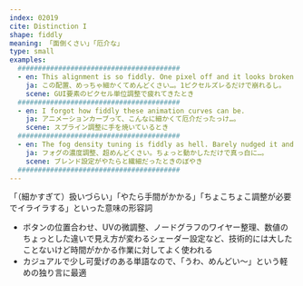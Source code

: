 ```yaml
---
index: 02019
cite: Distinction I
shape: fiddly
meaning: 「面倒くさい」「厄介な」
type: small
examples:
  ########################################
  - en: This alignment is so fiddly. One pixel off and it looks broken.
    ja: この配置、めっちゃ細かくてめんどくさい…。1ピクセルズレるだけで崩れるし。
    scene: GUI要素のピクセル単位調整で疲れてきたとき
  ########################################
  - en: I forgot how fiddly these animation curves can be.
    ja: アニメーションカーブって、こんなに細かくて厄介だったっけ…。
    scene: スプライン調整に手を焼いているとき
  ########################################
  - en: The fog density tuning is fiddly as hell. Barely nudged it and it blew out.
    ja: フォグの濃度調整、超めんどくさい。ちょっと動かしただけで真っ白に…。
    scene: ブレンド設定がやたらと繊細だったときのぼやき
  ########################################
---
```


「（細かすぎて）扱いづらい」「やたら手間がかかる」「ちょこちょこ調整が必要でイライラする」といった意味の形容詞

- ボタンの位置合わせ、UVの微調整、ノードグラフのワイヤー整理、数値のちょっとした違いで見え方が変わるシェーダー設定など、技術的には大したことないけど時間がかかる作業に対してよく使われる
- カジュアルで少し可愛げのある単語なので、「うわ、めんどい〜」という軽めの独り言に最適

